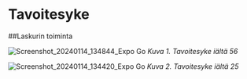 # Tavoitesyke

##Laskurin toiminta 

![Screenshot_20240114_134844_Expo Go](https://github.com/lavia1/Tavoitesyke/assets/127945558/f2f768e6-d89d-4919-a2b7-14bf6554279f)
*Kuva 1. Tavoitesyke iältä 56*

![Screenshot_20240114_134420_Expo Go](https://github.com/lavia1/Tavoitesyke/assets/127945558/fab2c9a6-9bf0-4872-a719-cf12c3fe98e4)
*Kuva 2. Tavoitesyke iältä 25*
